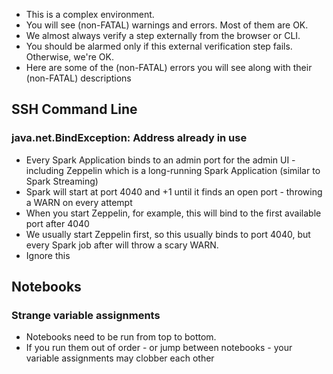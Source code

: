 * This is a complex environment.
* You will see (non-FATAL) warnings and errors.  Most of them are OK.
* We almost always verify a step externally from the browser or CLI.
* You should be alarmed only if this external verification step fails.  Otherwise, we're OK. 
* Here are some of the (non-FATAL) errors you will see along with their (non-FATAL) descriptions

## SSH Command Line
### java.net.BindException: Address already in use
* Every Spark Application binds to an admin port for the admin UI - including Zeppelin which is a long-running Spark Application (similar to Spark Streaming)
* Spark will start at port 4040 and +1 until it finds an open port - throwing a WARN on every attempt
* When you start Zeppelin, for example, this will bind to the first available port after 4040
* We usually start Zeppelin first, so this usually binds to port 4040, but every Spark job after will throw a scary WARN.
* Ignore this

## Notebooks
### Strange variable assignments
* Notebooks need to be run from top to bottom.
* If you run them out of order - or jump between notebooks - your variable assignments may clobber each other
